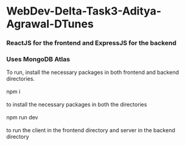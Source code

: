 # WebDev-Delta-Task3-Aditya-Agrawal-DTunes

### ReactJS for the frontend and ExpressJS for the backend
### Uses MongoDB Atlas

To run, install the necessary packages in both frontend and backend directories.
<br/>
<br/>
npm i
<br/>
<br/>
to install the necessary packages in both the directories
<br/>
<br/>
npm run dev 
<br/>
<br/>
to run the client in the frontend directory and server in the backend directory
